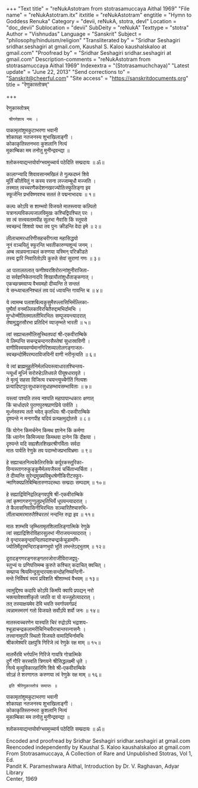 +++
"Text title" = "reNukAstotram from stotrasamuccaya Aithal 1969"
"File name" = "reNukAstotram.itx"
itxtitle = "reNukAstotram"
engtitle = "Hymn to Goddess Renuka"
Category = "devii, reNukA, stotra, devI"
Location = "doc_devii"
Sublocation = "devii"
SubDeity = "reNukA"
Texttype = "stotra"
Author = "Vishnudas"
Language = "Sanskrit"
Subject = "philosophy/hinduism/religion"
"Transliterated by" = "Sridhar  Seshagiri sridhar.seshagiri at gmail.com, Kaushal S. Kaloo kaushalskaloo at gmail.com"
"Proofread by" = "Sridhar  Seshagiri sridhar.seshagiri at gmail.com"
Description-comments = "reNukAstotram from stotrasamuccaya Aithal 1969"
Indexextra = "(Stotrasamuchchaya)"
"Latest update" = "June 22, 2013"
"Send corrections to" = "Sanskrit@cheerful.com"
"Site access" = "https://sanskritdocuments.org"
title = "रेणुकास्तोत्रम्"

+++
  
 रेणुकास्तोत्रम्   
  
     श्रीगणेशाय नमः ।  
पाकामृतांशुमकुटाभरणा भवानी  
     शोकापहा नतजनस्य शुभाखिलाङ्गी ।  
कोकाकृतिस्तनभरा कुशलानि नित्यं  
     मूकाम्बिका मम तनोतु मुनीन्द्रवन्द्या ॥  
  
श्लोकस्याद्यन्तयोर्वाग्भवमुच्चार्य पठेदिति सम्प्रदायः ॥ ॐ॥  
  
कालाग्न्यादि शिवावसानमखिलं ते गुल्फदघ्नं शिवे  
     मूर्तिं कीर्तयितुं न कस्य रसना लज्जाम्बुधौ मज्जति ।  
तस्मात् त्वच्चरणैकदेशनखरज्योतिःस्फुलिङ्गा इव  
     स्फूर्जन्ति प्रभविष्णवश्च सततं ते पद्मनाभादयः ॥ १॥  
  
कल्पः कोऽपि स शाम्भवो विजयते मातस्त्वया कल्पितो  
     यत्रानल्पविकल्पजालविमुखः कश्चिद्विपश्चित् परः ।  
सा त्वं सत्त्ववतामपीह सुलभा नैवासि किं स्तूयसे  
     स्वच्छन्दं शिशवो यथा तव पुनः क्रीडन्ति वेदा इमे ॥ २॥  
  
लीलाचामरधारिणीसहचरीगत्या महासिद्धयो  
     नूनं वञ्चयितुं स्फुरन्ति भवतीकारुण्यशून्यं जनम् ।  
अम्ब त्वन्नयनाञ्चलं करुणया यस्मिन् परिक्रीडते  
     तस्य द्वारि निवारितोऽपि कुरुते सेवां सुराणां गणः ॥ ३॥  
  
आ पातालतलात् फणीश्वरशिरोरत्नांशुनीराजिता-  
     दा सर्वज्ञनिकेतनादपि शिखायौतांशुधौताङ्कणात् ।  
एकच्छत्रमवाप्य वैभवमहो दीव्यन्ति ते सन्ततं  
     ये सन्ध्याचलनिश्चलं तव पदं ध्यायन्ति गायन्ति च ॥ ४॥  
  
ये त्वामम्ब पलाशबिल्वकुसुमैरुल्लासिभिर्मल्लिका-  
     पुष्पैर्वा वनमल्लिकाविरचितैरुद्दामभिर्दामभिः ।  
मुग्धोन्मीलितमालतीभिरभितः सम्पूजयन्त्यादरात्  
     तेषामुद्धृतसौरभा प्रतिदिनं व्याजृम्भते भारती ॥ ५॥  
  
त्वां सह्याचलमौलिसुस्थितपदां श्री-एकवीराम्बिके  
     ये लिम्पन्ति सचन्द्रचन्दनरसैस्तेषां सुधास्राविणी ।  
वाणीविस्मयवर्ण्यमानगिरिशव्यालोलगङ्गाजल-  
     स्वच्छन्दोर्मिपरम्पराविजयिनी वाणी नरीनृत्यति ॥ ६॥  
  
ये त्वां ब्राह्ममुहूर्तनिर्मलधियस्त्वाधारतश्चिन्तय-  
     न्त्यूर्ध्वं मूर्ध्नि सरोरुहेऽतिधवले पीयूषधारावृते ।  
ते मृत्युं सहसा विजित्य रचयन्त्युच्चैर्गतिं नित्यशः  
     प्रत्यादिष्टपुरःसुधाकरसुधाहम्भावसम्भाविताः ॥ ७॥  
  
यस्त्वां पश्यति तस्य नश्यति महापापान्धकारः क्षणात्  
     किं चार्धादपरे पुराणपुरुषप्राणप्रिये पार्वति ।  
मूर्ध्नस्तस्य ततो भवेत् कृतधियः श्री-एकवीराम्बिके  
     दृश्यन्ते न मनागपीह यदियं प्रत्यक्षमुद्योतसे ॥ ८॥  
  
किं योगेन किमर्चनेन किमथ ज्ञानेन किं कर्मणा  
     किं ध्यानेन किमिज्यया किमथवा दानेन किं दीक्षया ।  
दृश्यन्ते यदि सह्यशैलशिखरश्रीगर्विताः सर्वदा  
     मातः पार्वति रेणुके तव पदाम्भोजप्रभाविभ्रमाः ॥ ९॥  
  
हे सह्याचलनित्यकेलिरसिके कर्पूरकस्तूरिका-  
     विन्यस्तागरुकुङ्कुमैर्मलयजैस्त्वं चर्चिताभ्यर्चिता ।  
ते दीव्यन्ति सुरेन्द्रमुख्यविबुधश्रेणीकिरीटस्फुर-  
     न्माणिक्यप्रतिबिम्बितारुणपदस्थाः सम्प्रदाः सम्पदाम् ॥ १०॥  
  
हे सह्याद्रिविनिद्रलिङ्गवपुषि श्री-एकवीराम्बिके  
     त्वां कृष्णागरुगुग्गुलुप्रभृतिभिर्ये धूपयन्त्यादरात् ।  
ते कैलासनिवासिनीभिरभितः सञ्चारितैश्चारुभि-  
     र्लीलाचामरमारुतैश्चिरतरं नन्दन्ति रुद्रा इव ॥ ११॥  
  
मातः शाम्भवि जृम्भितामृतशिलालिङ्गात्मिके रेणुके  
     त्वां सह्याद्रिशिरोविहारसुलभां नीराजयन्त्यादरात् ।  
ते वृन्दारकवृन्दवन्दितपदाश्चन्द्रार्कचूडामणि-  
     ज्योतिर्मेदुरमन्दिराङ्कणभुवो भूतिं लभन्तेऽद्भुताम् ॥ १२॥  
  
दूरादङ्गणरङ्गसङ्गतरजोराजीविराजद्वपु-  
     स्तुभ्यं यः प्रणिपत्तिमम्ब कुरुते कश्चित् कदाचित् क्वचित् ।  
सम्प्राप्य श्रियमिन्दुसुन्दरयशःसन्दोहनिष्यन्दिनी-  
     मन्ते निर्विषयं स्वयं प्रविशति श्रीशाम्भवं वैभवम् ॥ १३॥  
  
त्वामुद्दिश्य कदापि कोऽपि किमपि क्वापि प्रपद्यन् नरो  
     भक्त्यावेशवशीकृतो जपति वा यो यज्जुहोत्यादरात् ।  
तत् तस्याक्षयमेव देवि भवति स्वर्गापवर्गप्रदं  
     त्वन्नामस्मरणं गतो विजयते सर्वोऽपि शर्वो जनः ॥ १४॥  
  
मातस्त्वच्चरणेन यास्यति चिरं रुद्रोऽपि भद्राशय-  
     श्चूडाचन्द्रकलामरीचिनिचयैराचान्तरत्नासनैः ।  
तत्त्वानामुपरि स्थितो विजयते वामादिभिर्नामभिः  
     श्रीकामेश्वरि दक्षपुत्रि गिरिजे त्वं रेणुके रक्ष माम् ॥ १५॥  
  
मातर्भैरवि भर्गपत्नि गिरिजे गायत्रि गोत्रात्मिके  
     दुर्गे गौरि सरस्वति त्रिणयने श्रीसिद्धलक्ष्मी धृते ।  
नित्ये मृत्युविकारहारिणि शिवे श्री-एकवीराम्बिके  
     सोऽहं ते शरणागतः करुणया त्वं रेणुके रक्ष माम् ॥ १६॥  
  
     इति श्रीरेणुकास्तोत्रं समाप्तः ॥  
  
पाकामृतांशुमकुटाभरणा भवानी  
     शोकापहा नतजनस्य शुभाखिलाङ्गी ।  
कोकाकृतिस्तनभरा कुशलानि नित्यं  
     मूकाम्बिका मम तनोतु मुनीन्द्रवन्द्या ॥  
  
श्लोकस्याद्यन्तयोर्वाग्भवमुच्चार्य पठेदिति सम्प्रदायः ॥ ॐ॥  
  
  
  
  
Encoded and proofread by Sridhar  Seshagiri sridhar.seshagiri at gmail.com  
Reencoded independently by Kaushal S. Kaloo  kaushalskaloo at  gmail.com  
From Stotrasamuccaya, A Collection of Rare and Unpublished Stotras, Vol 1, Ed.  
Pandit K. Parameshwara Aithal, Introduction by Dr. V. Raghavan, Adyar Library  
Center, 1969  
  
